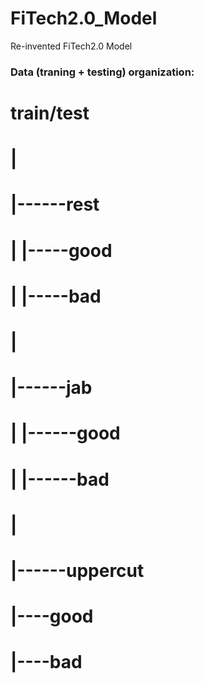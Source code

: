 # FiTech2.0_Model
Re-invented FiTech2.0 Model

### Data (traning + testing) organization: 
# train/test 
# |
# |------rest 
# |       |-----good
# |       |-----bad
# |
# |------jab  
# |       |------good
# |       |------bad
# |
# |------uppercut 
 #       |----good
 #       |----bad
